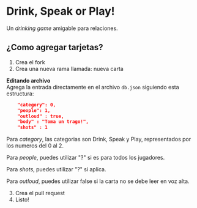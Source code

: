 
# Drink, Speak or Play!
Un _drinking game_ amigable para relaciones.

## ¿Como agregar tarjetas?
1. Crea el fork
2. Crea una nueva rama llamada: nueva carta

**Editando archivo**  
Agrega la entrada directamente en el archivo `db.json` siguiendo esta estructura:

```json
	"category": 0,
	"people": 1,
	"outloud" : true,
	"body" : "Toma un trago!",
	"shots" : 1
```

Para _category_, las categorias son Drink, Speak y Play, representados por los numeros del 0 al 2.

Para _people_, puedes utilizar "?" si es para todos los jugadores.

Para _shots_, puedes utilizar "?" si aplica.

Para _outloud_, puedes utilizar false si la carta no se debe leer en voz alta.

3. Crea el pull request
4. Listo!
